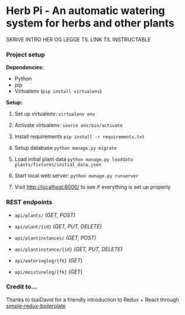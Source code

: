 # Herb Pi - An automatic watering system for herbs and other plants

SKRIVE INTRO HER OG LEGGE TIL LINK TIL INSTRUCTABLE


### Project setup
**Dependencies:**
-	Python
-	pip
-	Virtualenv (`pip install virtualenv`)

**Setup:**

1.	Set up virtualenv: `virtualenv env`
	
2. 	Activate virtualenv: `source env/bin/activate`
 	
3.  Install requirements `pip install -r requirements.txt`
  
4.	Setup database `python manage.py migrate`
	
5. 	Load initial plant data `python manage.py loaddata plants/fixtures/initial_data.json`

6. 	Start local web server: `python manage.py runserver`
 	
7. 	Visit [http://localhost:8000/](http://localhost:8000/) to see if everything is set up properly


### REST endpoints
-   `api/plants/` *(GET, POST)*
-   `api/plant/{id}` *(GET, PUT, DELETE)*

-   `api/plantinstances/` *(GET, POST)*
-   `api/plantinstance/{id}` *(GET, PUT, DELETE)*

-   `api/wateringlog/{fk}` *(GET*)

-   `api/moisturelog/{fk}` *(GET*)


### Credit to...

Thanks to tsaiDavid for a friendly introduction to Redux + React through [simple-redux-boilerplate][1]

[1]: https://github.com/tsaiDavid/simple-redux-boilerplate
